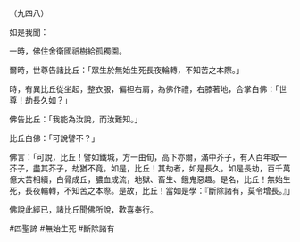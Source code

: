 （九四八）

如是我聞：

一時，佛住舍衛國祇樹給孤獨園。

爾時，世尊告諸比丘：「眾生於無始生死長夜輪轉，不知苦之本際。」

時，有異比丘從坐起，整衣服，偏袒右肩，為佛作禮，右膝著地，合掌白佛：「世尊！劫長久如？」

佛告比丘：「我能為汝說，而汝難知。」

比丘白佛：「可說譬不？」

佛言：「可說，比丘！譬如鐵城，方一由旬，高下亦爾，滿中芥子，有人百年取一芥子，盡其芥子，劫猶不竟。如是，比丘！其劫者，如是長久。如是長劫，百千萬億大苦相續，白骨成丘，膿血成流，地獄、畜生、餓鬼惡趣。是名，比丘！無始生死，長夜輪轉，不知苦之本際。是故，比丘！當如是學：『斷除諸有，莫令增長。』」

佛說此經已，諸比丘聞佛所說，歡喜奉行。



#四聖諦
#無始生死
#斷除諸有
